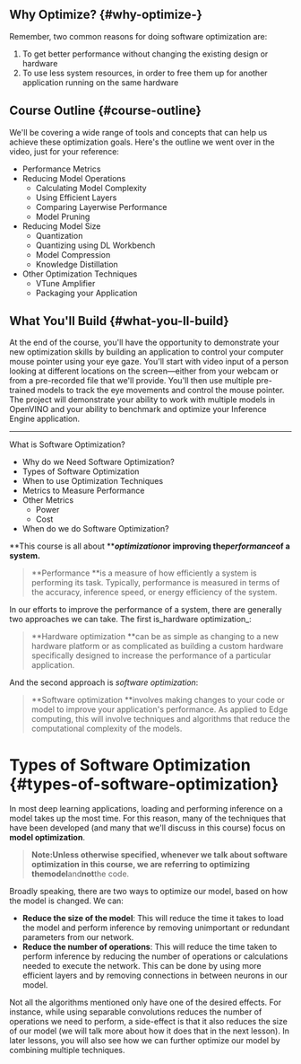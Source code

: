 ## Why Optimize? {#why-optimize-}

Remember, two common reasons for doing software optimization are:

1. To get better performance without changing the existing design or hardware
2. To use less system resources, in order to free them up for another application running on the same hardware

## Course Outline {#course-outline}

We'll be covering a wide range of tools and concepts that can help us achieve these optimization goals. Here's the outline we went over in the video, just for your reference:

* Performance Metrics
* Reducing Model Operations
  * Calculating Model Complexity
  * Using Efficient Layers
  * Comparing Layerwise Performance
  * Model Pruning
* Reducing Model Size
  * Quantization
  * Quantizing using DL Workbench
  * Model Compression
  * Knowledge Distillation
* Other Optimization Techniques
  * VTune Amplifier
  * Packaging your Application

## What You'll Build {#what-you-ll-build}

At the end of the course, you'll have the opportunity to demonstrate your new optimization skills by building an application to control your computer mouse pointer using your eye gaze. You'll start with video input of a person looking at different locations on the screen—either from your webcam or from a pre-recorded file that we'll provide. You'll then use multiple pre-trained models to track the eye movements and control the mouse pointer. The project will demonstrate your ability to work with multiple models in OpenVINO and your ability to benchmark and optimize your Inference Engine application.

---

What is Software Optimization?

* Why do we Need Software Optimization?
* Types of Software Optimization
* When to use Optimization Techniques
* Metrics to Measure Performance
* Other Metrics
  * Power
  * Cost
* When do we do Software Optimization?

**This course is all about **_**optimization**_**or improving the**_**performance**_**of a system.**

> **Performance **is a measure of how efficiently a system is performing its task. Typically, performance is measured in terms of the accuracy, inference speed, or energy efficiency of the system.

In our efforts to improve the performance of a system, there are generally two approaches we can take. The first is_hardware optimization_:

> **Hardware optimization **can be as simple as changing to a new hardware platform or as complicated as building a custom hardware specifically designed to increase the performance of a particular application.

And the second approach is _software optimization_:

> **Software optimization **involves making changes to your code or model to improve your application's performance. As applied to Edge computing, this will involve techniques and algorithms that reduce the computational complexity of the models.

# Types of Software Optimization {#types-of-software-optimization}

In most deep learning applications, loading and performing inference on a model takes up the most time. For this reason, many of the techniques that have been developed \(and many that we'll discuss in this course\) focus on **model optimization**.

> **Note:**Unless otherwise specified, whenever we talk about software optimization in this course, we are referring to optimizing the**model**and**not**the code.

Broadly speaking, there are two ways to optimize our model, based on how the model is changed. We can:

* **Reduce the size of the model**: This will reduce the time it takes to load the model and perform inference by removing unimportant or redundant parameters from our network.
* **Reduce the number of operations**: This will reduce the time taken to perform inference by reducing the number of operations or calculations needed to execute the network. This can be done by using more efficient layers and by removing connections in between neurons in our model.

Not all the algorithms mentioned only have one of the desired effects. For instance, while using separable convolutions reduces the number of operations we need to perform, a side-effect is that it also reduces the size of our model \(we will talk more about how it does that in the next lesson\). In later lessons, you will also see how we can further optimize our model by combining multiple techniques.

